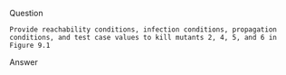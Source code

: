 Question
```
Provide reachability conditions, infection conditions, propagation conditions, and test case values to kill mutants 2, 4, 5, and 6 in Figure 9.1
```

Answer
```

```